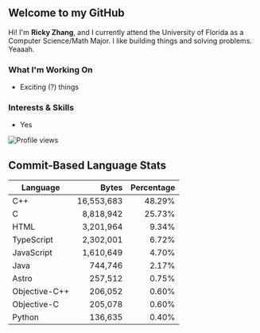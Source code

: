 ## Welcome to my GitHub

Hi! I'm **Ricky Zhang**, and I currently attend the University of Florida as a Computer Science/Math Major. I like building things and solving problems. Yeaaah.

### What I'm Working On
- Exciting (?) things

### Interests & Skills
- Yes

![Profile views](https://komarev.com/ghpvc/?username=TheRickyZhang&color=blue)

<!--START_COMMIT_LANG_STATS-->
## Commit-Based Language Stats

| Language | Bytes | Percentage |
| --- | ---:| ---:|
| C++ | 16,553,683 | 48.29% |
| C | 8,818,942 | 25.73% |
| HTML | 3,201,964 | 9.34% |
| TypeScript | 2,302,001 | 6.72% |
| JavaScript | 1,610,649 | 4.70% |
| Java | 744,746 | 2.17% |
| Astro | 257,512 | 0.75% |
| Objective-C++ | 206,052 | 0.60% |
| Objective-C | 205,078 | 0.60% |
| Python | 136,635 | 0.40% |
<!--END_COMMIT_LANG_STATS-->
